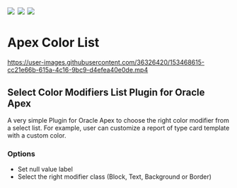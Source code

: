 # ![](https://img.shields.io/badge/ORACLE-APEX-success.svg) ![](https://img.shields.io/badge/Plug--in_Type-Item-orange.svg) ![](https://img.shields.io/badge/Available%20for%20Apex-20.1%20or%20above-blue)

# Apex Color List

https://user-images.githubusercontent.com/36326420/153468615-cc21e66b-615a-4c16-9bc9-d4efea40e0de.mp4

## Select Color Modifiers List Plugin for Oracle Apex

A very simple Plugin for Oracle Apex to choose the right color modifier from a select list.
For example, user can customize a report of type card template with a custom color.

### Options

 - Set null value label
 - Select the right modifier class (Block, Text, Background or Border)
